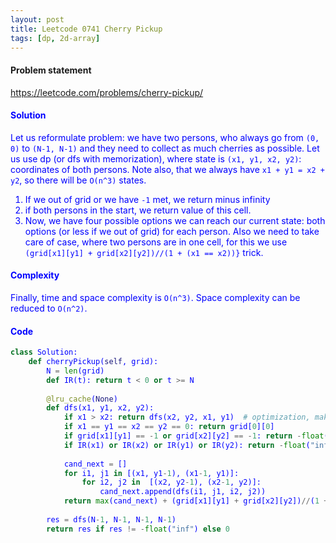 ```yaml
---
layout: post
title: Leetcode 0741 Cherry Pickup
tags: [dp, 2d-array]
---
```


#### Problem statement

<a href="https://leetcode.com/problems/cherry-pickup/"> <font color = blue>https://leetcode.com/problems/cherry-pickup/

#### Solution
Let us reformulate problem: we have two persons, who always go from `(0, 0)` to `(N-1, N-1)` and they need to collect as much cherries as possible. Let us use dp (or dfs with memorization), where state is `(x1, y1, x2, y2)`: coordinates of both persons. Note also, that we always have `x1 + y1 = x2 + y2`, so there will be `O(n^3)` states.

1. If we out of grid or we have `-1` met, we return minus infinity
2. if both persons in the start, we return value of this cell.
3. Now, we have four possible options we can reach our current state: both options (or less if we out of grid) for each person. Also we need to take care of case, where two persons are in one cell, for this we use `(grid[x1][y1] + grid[x2][y2])//(1 + (x1 == x2))}` trick. 

#### Complexity
Finally, time and space complexity is `O(n^3)`. Space complexity can be reduced to `O(n^2)`.

#### Code
```python
class Solution:
    def cherryPickup(self, grid):
        N = len(grid)
        def IR(t): return t < 0 or t >= N
        
        @lru_cache(None)
        def dfs(x1, y1, x2, y2):
            if x1 > x2: return dfs(x2, y2, x1, y1)  # optimization, make it twice faster 
            if x1 == y1 == x2 == y2 == 0: return grid[0][0]
            if grid[x1][y1] == -1 or grid[x2][y2] == -1: return -float("inf")
            if IR(x1) or IR(x2) or IR(y1) or IR(y2): return -float("inf")
           
            cand_next = []
            for i1, j1 in [(x1, y1-1), (x1-1, y1)]:
                for i2, j2 in  [(x2, y2-1), (x2-1, y2)]:
                    cand_next.append(dfs(i1, j1, i2, j2))
            return max(cand_next) + (grid[x1][y1] + grid[x2][y2])//(1 + (x1 == x2))
                    
        res = dfs(N-1, N-1, N-1, N-1)
        return res if res != -float("inf") else 0
```

